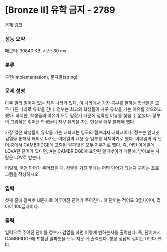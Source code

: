 # [Bronze II] 유학 금지 - 2789 

[문제 링크](https://www.acmicpc.net/problem/2789) 

### 성능 요약

메모리: 30840 KB, 시간: 80 ms

### 분류

구현(implementation), 문자열(string)

### 문제 설명

<p>아주 멀리 떨어져 있는 작은 나라가 있다. 이 나라에서 가장 공부를 잘하는 학생들은 모두 다른 나라로 유학을 간다. 정부는 최고의 학생들이 자꾸 유학을 가는 이유를 찾으려고 했다. 하지만, 학생들의 이유가 모두 달랐기 때문에 정확한 이유를 찾을 수 없었다. 정부의 고위직은 뛰어난 학생들이 자꾸 유학을 가는 현상을 매우 불쾌해 했다.</p>

<p>가장 많은 학생들이 유학을 가는 대학교는 영국의 캠브리지 대학교이다. 정부는 인터넷 검열을 통해서 해외로 나가는 이메일의 내용 중 일부를 삭제하기로 했다. 이메일의 각 단어 중에서 CAMBRIDGE에 포함된 알파벳은 모두 지우기로 했다. 즉, 어떤 이메일에 LOVA란 단어가 있다면, A는 CAMBRIDGE에 포함된 알파벳이기 때문에, 받아보는 사람은 LOV로 받는다.</p>

<p>이렇게, 어떤 단어가 주어졌을 때, 검열을 거친 후에는 어떤 단어가 되는지 구하는 프로그램을 작성하시오.</p>

### 입력 

 <p>첫째 줄에 알파벳 대문자로 이루어진 단어가 주어진다. 이 단어는 적어도 3글자이며, 많아야 100글자이다.</p>

### 출력 

 <p>입력으로 주어진 단어를 정부가 검열을 하면 어떻게 변하는지를 출력한다. 즉, 단어에서 CAMBRIDGE에 포함된 알파벳을 모두 지운 뒤 출력한다. 항상 정답의 길이는 0보다 크다.</p>

